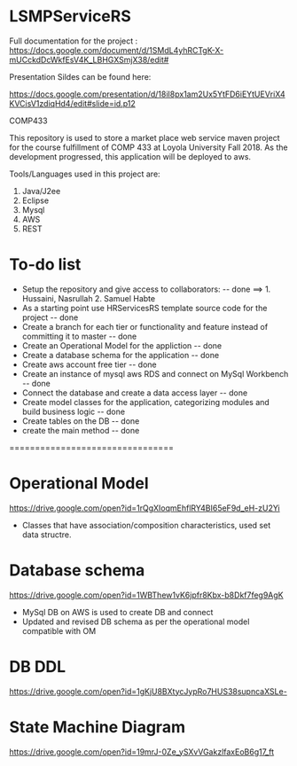 # LSMPServiceRS
 Full documentation for the project : https://docs.google.com/document/d/1SMdL4yhRCTgK-X-mUCckdDcWkfEsV4K_LBHGXSmjX38/edit#
 
 Presentation Sildes can be found here:

https://docs.google.com/presentation/d/18iI8px1am2Ux5YtFD6iEYtUEVriX4KVCisV1zdiqHd4/edit#slide=id.p12

COMP433

This repository is used to store a market place web service maven project for the course fulfillment of COMP 433 at Loyola University Fall 2018.
As the development progressed, this application will be deployed to aws.

Tools/Languages used in this project are:
  1. Java/J2ee
  2. Eclipse
  3. Mysql
  4. AWS
  5. REST
    
# To-do list

+ Setup the repository and give access to collaborators: -- done
      ==> 1. Hussaini, Nasrullah    2. Samuel Habte
+ As a starting point use HRServicesRS template source code for the project -- done
+ Create a branch for each tier or functionality and 
    feature instead of committing it to master -- done
+ Create an Operational Model for the appliction -- done
+ Create a database schema for the application -- done
+ Create aws account free tier -- done
+ Create an instance of mysql aws RDS and connect on MySql Workbench -- done
+ Connect the database and create a data access layer -- done
+ Create model classes for the application, categorizing modules and build business logic -- done
+ Create tables on the DB -- done
+ create the main method -- done

================================
# Operational Model
https://drive.google.com/open?id=1rQgXIoqmEhflRY4BI65eF9d_eH-zU2Yi
+ Classes that have association/composition characteristics, used set data structre.

# Database schema
https://drive.google.com/open?id=1WBThew1vK6jpfr8Kbx-b8Dkf7feg9AgK
+ MySql DB on AWS is used to create DB and connect
+ Updated and revised DB schema as per the operational model compatible with OM
# DB DDL
https://drive.google.com/open?id=1gKjU8BXtycJypRo7HUS38supncaXSLe-
# State Machine Diagram
https://drive.google.com/open?id=19mrJ-0Ze_ySXvVGakzlfaxEoB6g17_ft


